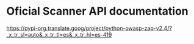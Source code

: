 # Oficial Scanner API documentation

https://pypi-org.translate.goog/project/python-owasp-zap-v2.4/?_x_tr_sl=auto&_x_tr_tl=es&_x_tr_hl=es-419

